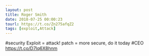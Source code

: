 ```yaml
---
layout: post
title: Roger Smith
date: 2018-07-25 00:00:23
tourl: https://t.co/Zn275afqZ2
tags: [exploit,Attack]
---
```

#security Exploit = attack! patch = more secure, do it today #CEO https://t.co/D7lq6X8hnm